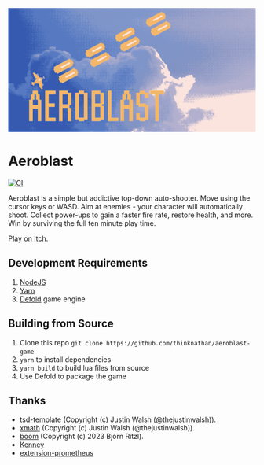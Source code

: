 <img src="_docs/github-banner.png" alt="Aeroblast">

# Aeroblast

[![CI](https://github.com/thinknathan/aeroblast-game/actions/workflows/ci.yml/badge.svg)](https://github.com/thinknathan/aeroblast-game/actions/workflows/ci.yml)

Aeroblast is a simple but addictive top-down auto-shooter. Move using the cursor keys or WASD. Aim at enemies - your character will automatically shoot. Collect power-ups to gain a faster fire rate, restore health, and more. Win by surviving the full ten minute play time.

[Play on Itch.](https://thinknate.itch.io/aeroblast)

## Development Requirements

1. [NodeJS](https://nodejs.org/)
2. [Yarn](https://yarnpkg.com/)
3. [Defold](https://defold.com/) game engine

## Building from Source

1. Clone this repo `git clone https://github.com/thinknathan/aeroblast-game`
2. `yarn` to install dependencies
3. `yarn build` to build lua files from source
4. Use Defold to package the game

## Thanks

- [tsd-template](https://github.com/ts-defold/tsd-template) (Copyright (c) Justin Walsh (@thejustinwalsh)).
- [xmath](https://github.com/thejustinwalsh/defold-xmath) (Copyright (c) Justin Walsh (@thejustinwalsh)).
- [boom](https://github.com/britzl/boom) (Copyright (c) 2023 Björn Ritzl).
- [Kenney](https://kenney.nl/assets)
- [extension-prometheus](https://github.com/defold/extension-prometheus)
